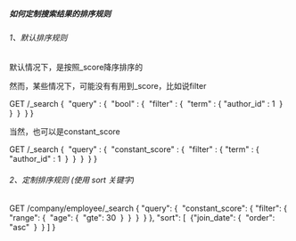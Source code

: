 ##### 如何定制搜索结果的排序规则

###### 1、默认排序规则

默认情况下，是按照_score降序排序的

然而，某些情况下，可能没有有用到_score，比如说filter

GET /_search
{
​    "query" : {
​        "bool" : {
​            "filter" : {
​                "term" : {
​                    "author_id" : 1
​                }
​            }
​        }
​    }
}

当然，也可以是constant_score

GET /_search
{
​    "query" : {
​        "constant_score" : {
​            "filter" : {
​                "term" : {
​                    "author_id" : 1
​                }
​            }
​        }
​    }
}

###### 2、定制排序规则 (使用 sort 关键字)

GET /company/employee/_search 
{
  "query": {
​    "constant_score": {
​      "filter": {
​        "range": {
​          "age": {
​            "gte": 30
​          }
​        }
​      }
​    }
  },
  "sort": [
​    {
​      "join_date": {
​        "order": "asc"
​      }
​    }
  ]
}